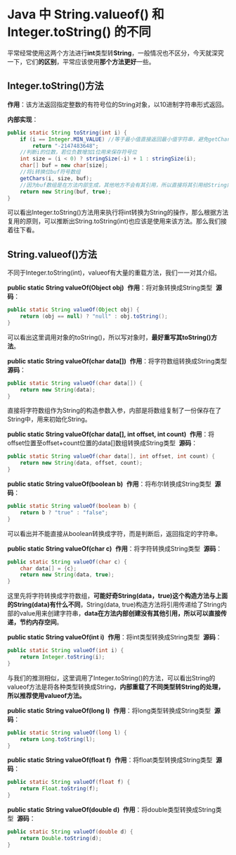 # Java 中 String.valueof() 和 Integer.toString() 的不同

平常经常使用这两个方法进行**int**类型转**String**，一般情况也不区分，今天就深究一下，它们**的区别**，平常应该使用**那个方法更好**一些。

## Integer.toString()方法

**作用**：该方法返回指定整数的有符号位的String对象，以10进制字符串形式返回。

**内部实现**：

```java
public static String toString(int i) {
    if (i == Integer.MIN_VALUE) //等于最小值直接返回最小值字符串，避免getChars方法遇到最小值发生错误
        return "-2147483648"; 
    //判断i的位数，若位负数增加1位用来保存符号位
    int size = (i < 0) ? stringSize(-i) + 1 : stringSize(i);
    char[] buf = new char[size];
    //将i转换位buf符号数组
    getChars(i, size, buf);
    //因为buf数组是在方法内部生成，其他地方不会有其引用，所以直接将其引用给String内部的value保存，用来初始化String
    return new String(buf, true);
}
```

可以看出Integer.toString()方法用来执行将int转换为String的操作，那么根据方法复用的原则，可以推断出String.toString(int)也应该是使用来该方法。那么我们接着往下看。

## String.valueof()方法

不同于Integer.toString(int)，valueof有大量的重载方法，我们一一对其介绍。

**public static String valueOf(Object obj)** 
**作用**：将对象转换成String类型 
**源码**：

```java
public static String valueOf(Object obj) {
    return (obj == null) ? "null" : obj.toString();
}
```

可以看出这里调用对象的toString()，所以写对象时，**最好重写其toString()方法**。

**public static String valueOf(char data[])** 
**作用**：将字符数组转换成String类型 
**源码**：

```java
public static String valueOf(char data[]) {
    return new String(data);
}
```

直接将字符数组作为String的构造参数入参，内部是将数组复制了一份保存在了String中，用来初始化String。

**public static String valueOf(char data[], int offset, int count)** 
**作用**：将offset位置至offset+count位置的data[]数组转换成String类型 
**源码**：

```java
public static String valueOf(char data[], int offset, int count) {
    return new String(data, offset, count);
}
```

**public static String valueOf(boolean b)** 
**作用**：将布尔转换成String类型 
**源码**：

```java
public static String valueOf(boolean b) {
    return b ? "true" : "false"; 
}
```

可以看出并不能直接从boolean转换成字符，而是判断后，返回指定的字符串。

**public static String valueOf(char c)** 
**作用**：将字符转换成String类型 
**源码**：

```java
public static String valueOf(char c) {
    char data[] = {c};
    return new String(data, true);
}
```

这里先将字符转换成字符数组，**可能好奇String(data，true)这个构造方法与上面的String(data)有什么不同**，String(data, true)构造方法将引用传递给了String内部的value用来创建字符串，**data在方法内部创建没有其他引用，所以可以直接传递，节约内存空间**。

**public static String valueOf(int i)** 
**作用**：将int类型转换成String类型 
**源码**：

```java
public static String valueOf(int i) {
    return Integer.toString(i);
}
```

与我们的推测相似，这里调用了Integer.toString()的方法，可以看出String的valueof方法是将各种类型转换成String，**内部重载了不同类型转String的处理，所以推荐使用valueof方法。**

**public static String valueOf(long l)** 
**作用**：将long类型转换成String类型 
**源码**：

```java
public static String valueOf(long l) {
    return Long.toString(l);
}
```

**public static String valueOf(float f)** 
**作用**：将float类型转换成String类型 
**源码**：

```java
public static String valueOf(float f) {
    return Float.toString(f);
}
```

**public static String valueOf(double d)** 
**作用**：将double类型转换成String类型 
**源码**：

```java
public static String valueOf(double d) {
    return Double.toString(d);
}
```